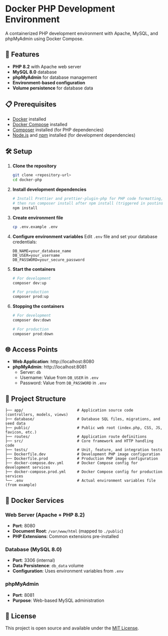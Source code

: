 # Docker PHP Development Environment

A containerized PHP development environment with Apache, MySQL, and phpMyAdmin using Docker Compose.

## 🚀 Features

- **PHP 8.2** with Apache web server
- **MySQL 8.0** database
- **phpMyAdmin** for database management
- **Environment-based configuration**
- **Volume persistence** for database data

## 📋 Prerequisites

- [Docker](https://docs.docker.com/get-docker/) installed
- [Docker Compose](https://docs.docker.com/compose/install/) installed
- [Composer](https://getcomposer.org/download/) installed (for PHP dependencies)
- [Node.js](https://nodejs.org/en/download/) and [npm](https://docs.npmjs.com/downloading-and-installing-node-js-and-npm) installed (for development dependencies)

## 🛠️ Setup

1. **Clone the repository**

   ```bash
   git clone <repository-url>
   cd docker-php
   ```

2. **Install development dependencies**

   ```bash
   # Install Prettier and prettier-plugin-php for PHP code formatting,
   # then run composer install after npm install (triggered in postinstall script)
   npm install
   ```

3. **Create environment file**

   ```bash
   cp .env.example .env
   ```

4. **Configure environment variables**
   Edit `.env` file and set your database credentials:

   ```env
   DB_NAME=your_database_name
   DB_USER=your_username
   DB_PASSWORD=your_secure_password
   ```

5. **Start the containers**

   ```bash
   # For development
   composer dev:up

   # For production
   composer prod:up
   ```

6. **Stopping the containers**

   ```bash
   # For development
   composer dev:down

   # For production
   composer prod:down
   ```

## 🌐 Access Points

- **Web Application**: http://localhost:8080
- **phpMyAdmin**: http://localhost:8081
  - Server: `db`
  - Username: Value from `DB_USER` in `.env`
  - Password: Value from `DB_PASSWORD` in `.env`

## 📁 Project Structure

```plaintext
├── app/                        # Application source code (controllers, models, views)
├── database/                   # Database SQL files, migrations, and seed data
├── public/                     # Public web root (index.php, CSS, JS, favicon, etc.)
├── routes/                     # Application route definitions
├── src/                        # Core framework and HTTP handling code
├── tests/                      # Unit, feature, and integration tests
├── Dockerfile.dev              # Development PHP image configuration
├── Dockerfile.prod             # Production PHP image configuration
├── docker-compose.dev.yml      # Docker Compose config for development services
├── docker-compose.prod.yml     # Docker Compose config for production services
└── .env                        # Actual environment variables file (from example)
```

## 🐳 Docker Services

### Web Server (Apache + PHP 8.2)

- **Port**: 8080
- **Document Root**: `/var/www/html` (mapped to `./public`)
- **PHP Extensions**: Common extensions pre-installed

### Database (MySQL 8.0)

- **Port**: 3306 (internal)
- **Data Persistence**: `db_data` volume
- **Configuration**: Uses environment variables from `.env`

### phpMyAdmin

- **Port**: 8081
- **Purpose**: Web-based MySQL administration

## 📄 License

This project is open source and available under the [MIT License](LICENSE).
